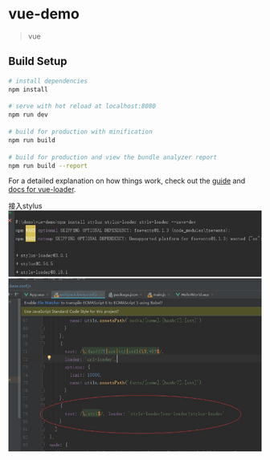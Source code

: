 # vue-demo

> vue

## Build Setup

``` bash
# install dependencies
npm install

# serve with hot reload at localhost:8080
npm run dev

# build for production with minification
npm run build

# build for production and view the bundle analyzer report
npm run build --report
```

For a detailed explanation on how things work, check out the [guide](http://vuejs-templates.github.io/webpack/) and [docs for vue-loader](http://vuejs.github.io/vue-loader).


接入stylus
![](https://github.com/xiaoyund/vue-demo/blob/master/1.jpg)
![](https://github.com/xiaoyund/vue-demo/blob/master/2.jpg)
